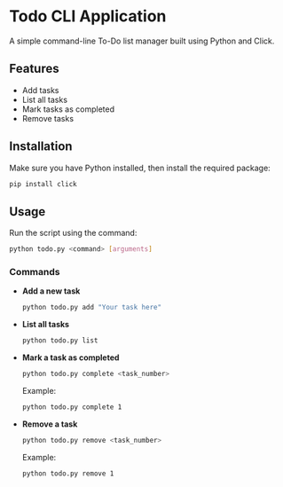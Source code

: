 # Todo CLI Application

A simple command-line To-Do list manager built using Python and Click.

## Features

- Add tasks
- List all tasks
- Mark tasks as completed
- Remove tasks

## Installation

Make sure you have Python installed, then install the required package:

```sh
pip install click
```

## Usage

Run the script using the command:

```sh
python todo.py <command> [arguments]
```

### Commands

- **Add a new task**

  ```sh
  python todo.py add "Your task here"
  ```

- **List all tasks**

  ```sh
  python todo.py list
  ```

- **Mark a task as completed**

  ```sh
  python todo.py complete <task_number>
  ```

  Example:

  ```sh
  python todo.py complete 1
  ```

- **Remove a task**

  ```sh
  python todo.py remove <task_number>
  ```

  Example:

  ```sh
  python todo.py remove 1
  ```

##


